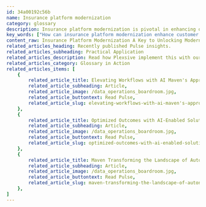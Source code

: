 ```yaml
---
id: 34a00192c56b
name: Insurance platform modernization
category: glossary
description: Insurance platform modernization is pivotal in enhancing operations and customer experiences by enabling adaptability, regulatory compliance, and integration with cutting-edge technologies like AI and big data, ultimately driving efficiency and competitiveness in the insurance sector.
key_words: ["How can insurance platform modernization enhance customer experience?", "What are the benefits of modernizing legacy insurance systems?", "How does artificial intelligence benefit insurance platform modernization?", "How does big data analytics impact insurance platform operations?", "What is the role of blockchain in insurance platform modernization?", "How can cloud-based systems improve insurance operations efficiency?", "What are the cost-saving benefits of insurance platform modernization?", "What are the regulatory compliance benefits of modernizing insurance platforms?", "How does insurance platform modernization ensure operational scalability?", "Why is technology assessment important in insurance platform modernization?"]
content_raw: Insurance Platform Modernization A Key to Unlocking Modernized Operations and Enhanced Customer Experiences At the core of better servicing customers, adapting to evolving market circumstances, and harnessing new technological advancements lies Insurance Platform Modernization. As the insurance sector navigates through the thickets of dynamic customer expectations, regulatory demands and relentless technological advancements, modernization emerges as the compass pointing insurers towards competitiveness and efficiency. Modernizing the insurance platform may demand strategy revamps, staff re-training, system migrations, and possible minor disruptions. Yet, the benefits that emerge are bountiful, ensuring insurers stay afloat and competitive amid the rapid tides of change. Benefits of Insurance Platform Modernization The adoption of cutting-edge technologies is a significant benefit. Traditional legacy systems often demonstrate rigidity, posing challenges for upgrades or integration with new technologies. Modern platforms pave the way for the use of cloud-based systems, artificial intelligence, big data analytics, and blockchain, all of which enhance processes and enrich customer experiences. Moreover, modern platforms equip insurers with operational efficiency, eliminating redundant procedures, automating manual tasks, and enhancing data analytic capabilities. These features allow better understanding of customer behaviors, allow ingenuity in predicting market trends, and foster the creation of tailored insurance products. Modern platforms ensure regulatory compliance and bring superior scalability to meet the growing needs of an insurance company. Cost savings are also an integral part of the modernization process as shifting to modern platforms over the long run can be less costly than constantly patching up older legacy systems. Choosing the Right Insurance Platform Modernization Partner A successful insurance platform modernization initiative is driven by business strategy and objectives. Maven Technologies, through an objective-oriented approach, ensures the delivery of future-ready, agile, and efficient solutions. Key traits to look for in your platform modernization partner include business and technology accelerators, technology assessments via IP and accelerators, multi-year roadmap for rationalizing value-added applications, embraced modernization and data-driven insights for targeting the right customers. With Maven Technologies as your trusted partner, experience the power of modernization that brings accelerated and predictable delivery, all set to propel your company towards the forefront of industry advancements.
related_articles_heading: Recently published Pulse insights.
related_articles_subheading: Practical Application
related_articles_description: Read how Plexsive implement this with our clients.
related_articles_category: Glossary in Action
related_articles_items: [
	{
		related_article_title: Elevating Workflows with AI Maven's Approach,
		related_article_subheading: Article,
		related_article_image: /data_operations_boardroom.jpg,
		related_article_buttontext: Read Pulse,
		related_article_slug: elevating-workflows-with-ai-maven's-approach
	},
	{
		related_article_title: Optimized Outcomes with AI-Enabled Solutions,
		related_article_subheading: Article,
		related_article_image: /data_operations_boardroom.jpg,
		related_article_buttontext: Read Pulse,
		related_article_slug: optimized-outcomes-with-ai-enabled-solutions
	},
	{
		related_article_title: Maven Transforming the Landscape of Autonomous Vehicles,
		related_article_subheading: Article,
		related_article_image: /data_operations_boardroom.jpg,
		related_article_buttontext: Read Pulse,
		related_article_slug: maven-transforming-the-landscape-of-autonomous-vehicles
	},
]
---
```

